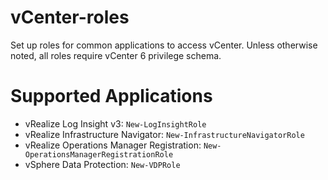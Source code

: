# vCenter-roles
Set up roles for common applications to access vCenter. Unless otherwise noted, all roles require vCenter 6 privilege schema.

# Supported Applications
* vRealize Log Insight v3: `New-LogInsightRole`
* vRealize Infrastructure Navigator: `New-InfrastructureNavigatorRole`
* vRealize Operations Manager Registration: `New-OperationsManagerRegistrationRole`
* vSphere Data Protection: `New-VDPRole`
